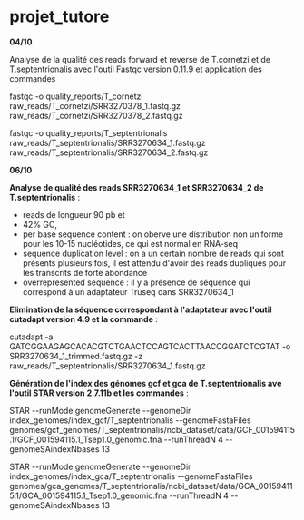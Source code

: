 # projet_tutore
**04/10** 

Analyse de la qualité des reads forward et reverse de T.cornetzi et de T.septentrionalis avec l'outil Fastqc version 0.11.9 et application des commandes 

fastqc -o quality_reports/T_cornetzi raw_reads/T_cornetzi/SRR3270378_1.fastq.gz raw_reads/T_cornetzi/SRR3270378_2.fastq.gz 

fastqc -o quality_reports/T_septentrionalis raw_reads/T_septentrionalis/SRR3270634_1.fastq.gz raw_reads/T_septentrionalis/SRR3270634_2.fastq.gz

**06/10** 

**Analyse de qualité des reads SRR3270634_1 et SRR3270634_2 de T.septentrionalis** : 
- reads de longueur 90 pb et 
- 42% GC, 
- per base sequence content : on oberve une distribution non uniforme pour les 10-15 nucléotides, ce qui est normal en RNA-seq
- sequence duplication level : on a un certain nombre de reads qui sont présents plusieurs fois, il est attendu d'avoir des reads dupliqués pour les transcrits de forte abondance
- overrepresented sequence : il y a présence de séquence qui correspond à un adaptateur Truseq dans SRR3270634_1

**Elimination de la séquence correspondant à l'adaptateur avec l'outil cutadapt version 4.9 et la commande** :

cutadapt -a GATCGGAAGAGCACACGTCTGAACTCCAGTCACTTAACCGGATCTCGTAT -o SRR3270634_1_trimmed.fastq.gz -z raw_reads/T_septentrionalis/SRR3270634_1.fastq.gz

**Génération de l'index des génomes gcf et gca de T.septentrionalis ave l'outil STAR version 2.7.11b et les commandes** :

STAR --runMode genomeGenerate --genomeDir index_genomes/index_gcf/T_septentrionalis --genomeFastaFiles genomes/gcf_genomes/T_septentrionalis/ncbi_dataset/data/GCF_001594115.1/GCF_001594115.1_Tsep1.0_genomic.fna --runThreadN 4 --genomeSAindexNbases 13

STAR --runMode genomeGenerate --genomeDir index_genomes/index_gca/T_septentrionalis --genomeFastaFiles genomes/gca_genomes/T_septentrionalis/ncbi_dataset/data/GCA_001594115.1/GCA_001594115.1_Tsep1.0_genomic.fna --runThreadN 4 --genomeSAindexNbases 13



